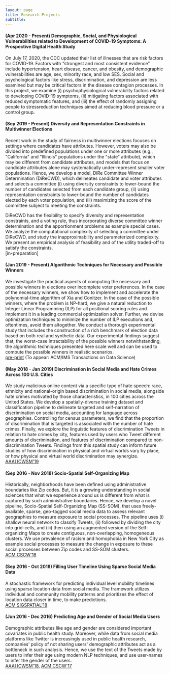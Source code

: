 ```yaml
---
layout: page
title: Research Projects
subtitle: 
---
```



#### (Apr 2020 - Present) Demographic, Social, and Physiological Vulnerabilities related to Development of COVID-19 Symptoms: A Prospective Digital Health Study

On July 17, 2020, the CDC updated their list of illnesses that are risk factors for COVID-19. Factors with “strongest and most consistent evidence” include hypertension, heart disease, cancer, and obesity, and demographic vulnerabilities are age, sex, minority race, and low SES. Social and psychological factors like stress, discrimination, and depression are less examined but may be critical factors in the disease contagion processes. In this project, we examine (i) psychophysiological vulnerability factors related to developing COVID-19 symptoms, (ii) mitigating factors associated with reduced symptomatic features, and (iii) the effect of randomly assigning people to stressreduction techniques aimed at reducing blood pressure or a control group.  <br/>


#### (Sep 2019 - Present) Diversity and Representation Constraints in Multiwinner Elections


Recent work in the study of fairness in multiwinner elections focuses on settings where candidates have attributes. However, voters may also be divided into predefined populations under one or more attributes (e.g., "California" and "Illinois" populations under the "state" attribute), which may be different from candidate attributes, and models that focus on candidate attributes alone may systematically under-represent smaller voter populations. Hence, we develop a model, DiRe Committee Winner Determination (DiReCWD), which delineates candidate and voter attributes and selects a committee (i) using diversity constraints to lower-bound the number of candidates selected from each candidate group, (ii) using representation constraints to lower-bound the number of candidates elected by each voter population, and (iii) maximizing the score of the committee subject to meeting the constraints.

DiReCWD has the flexibility to specify diversity and representation constraints, and a voting rule, thus incorporating diverse committee winner determination and the apportionment problems as example special cases. We analyze the computational complexity of selecting a committee under DiReCWD, and study the inapproximability and parameterized complexity. We present an empirical analysis of feasibility and of the utility traded-off to satisfy the constraints. <br/>
[in-preparation]

#### (Jan 2019 - Present) Algorithmic Techniques for Necessary and Possible Winners

We investigate the practical aspects of computing the necessary and possible winners in elections over incomplete voter preferences. In the case of the necessary winners, we show how to implement and accelerate the polynomial-time algorithm of Xia and Conitzer. In the case of the possible winners, where the problem is NP-hard, we give a natural reduction to Integer Linear Programming (ILP) for all positional scoring rules and implement it in a leading commercial optimization solver. Further, we devise optimization techniques to minimize the number of ILP executions and, oftentimes, avoid them altogether. We conduct a thorough experimental study that includes the construction of a rich benchmark of election data based on both real and synthetic data. Our experimental findings suggest that, the worst-case intractability of the possible winners notwithstanding, the algorithmic techniques presented here scale well and can be used to compute the possible winners in realistic scenarios.  <br/>
[pre-print](https://arxiv.org/pdf/2005.06779) (To appear: ACM/IMS Transactions on Data Science)

#### (May 2018 - Jan 2019) Discrimination in Social Media and Hate Crimes Across 100 U.S. Cities

We study malicious online content via a specific type of hate speech: race, ethnicity and national-origin based discrimination in social media, alongside hate crimes motivated by those characteristics, in 100 cities across the United States. We develop a spatially-diverse training dataset and classification pipeline to delineate targeted and self-narration of discrimination on social media, accounting for language across geographies. Controlling for census parameters, we find that the proportion of discrimination that is targeted is associated with the number of hate crimes. Finally, we explore the linguistic features of discrimination Tweets in relation to hate crimes by city, features used by users who Tweet different amounts of discrimination, and features of discrimination compared to non-discrimination Tweets. Findings from this spatial study can inform future studies of how discrimination in physical and virtual worlds vary by place, or how physical and virtual world discrimination may synergize. <br/>
[AAAI ICWSM'19](https://wvvw.aaai.org/ojs/index.php/ICWSM/article/download/3354/3222/)<br/>

#### (Sep 2016 - Nov 2018) Socio-Spatial Self-Organizing Map

Historically, neighborhoods have been defined using administrative boundaries like Zip codes. But, it is a growing understanding in social sciences that what we experience around us is different from what is captured by such administrative boundaries. Hence, we develop a novel pipeline, Socio-Spatial Self-Organizing Map (SS-SOM), that uses freely-available, sparse, geo-tagged social media data to assess relevant geographies to measure exposure to social processes. The pipeline uses (i) shallow neural network to classify Tweets, (ii) followed by dividing the city into grid-cells, and (iii) then using an augmented version of the Self-organizing Maps to create contiguous, non-overlapping, homogeneous clusters. We use prevalence of racism and homophobia in New York City as example social processes to measure the change in exposure to these social processes between Zip codes and SS-SOM clusters.<br/>
[ACM CSCW'18](https://dl.acm.org/citation.cfm?id=3274414)

#### (Sep 2016 - Oct 2018) Filling User Timeline Using Sparse Social Media Data

A stochastic framework for predicting individual level mobility timelines using sparse location data from social media. The framework utilizes individual and community mobility patterns and prioritizes the effect of location data closer in time, to make predictions. <br/>
[ACM SIGSPATIAL'18](https://dl.acm.org/citation.cfm?id=3274982)

#### (Jun 2016 - Dec 2016) Predicting Age and Gender of Social Media Users

Demographic attributes like age and gender are considered important covariates in public health study. Moreover, while data from social media platforms like Twitter is increasingly used in public health research, companies' policy of not sharing  users' demographic attributes act as a bottleneck in such analysis. Hence, we use the text of the Tweets made by users to infer their age using modern NLP techniques, and use user-names to infer the gender of the users. <br/>
[AAAI ICWSM'18](https://www.aaai.org/ocs/index.php/ICWSM/ICWSM18/paper/viewPDFInterstitial/17846/17048), [ACM CSCW'17](https://dl.acm.org/ft_gateway.cfm?id=3134689&type=pdf)

